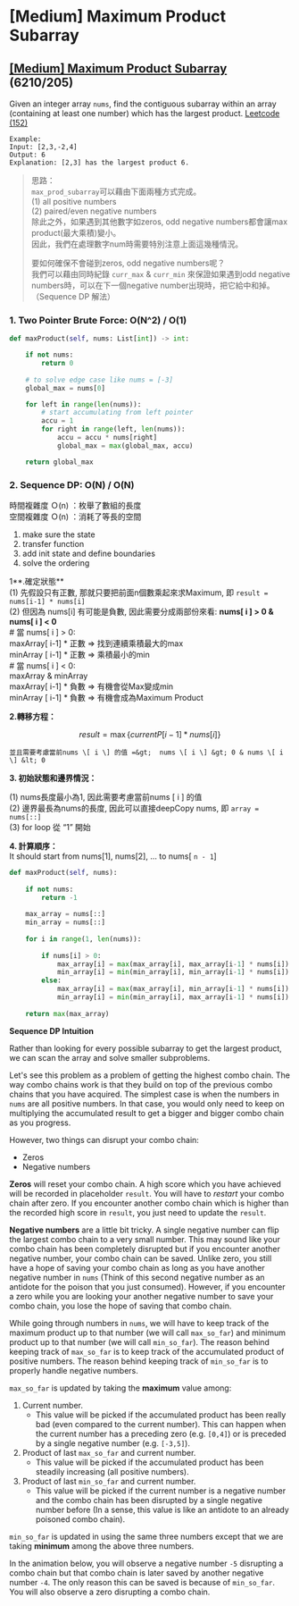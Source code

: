 # \[Medium\] Maximum Product Subarray

## [\[Medium\] Maximum Product Subarray](https://leetcode.com/problems/maximum-product-subarray/)      \(6210/205\)

Given an integer array `nums`, find the contiguous subarray within an array \(containing at least one number\) which has the largest product. [Leetcode \(152\)](https://leetcode.com/problems/maximum-product-subarray/)

```text
Example:
Input: [2,3,-2,4]
Output: 6
Explanation: [2,3] has the largest product 6.
```

> 思路：  
> `max_prod_subarray`可以藉由下面兩種方式完成。  
> \(1\) all positive numbers  
> \(2\) paired/even negative numbers  
> 除此之外，如果遇到其他數字如zeros, odd negative numbers都會讓max product\(最大乘積\)變小。  
> 因此，我們在處理數字num時需要特別注意上面這幾種情況。  
>   
> 要如何確保不會碰到zeros, odd negative numbers呢？  
> 我們可以藉由同時紀錄 `curr_max` & `curr_min` 來保證如果遇到odd negative numbers時，可以在下一個negative number出現時，把它給中和掉。（Sequence DP 解法）

### 1. Two Pointer Brute Force: O\(N^2\) / O\(1\)

```python
def maxProduct(self, nums: List[int]) -> int:

    if not nums:
        return 0
    
    # to solve edge case like nums = [-3]
    global_max = nums[0]

    for left in range(len(nums)):
        # start accumulating from left pointer 
        accu = 1
        for right in range(left, len(nums)):
            accu = accu * nums[right]
            global_max = max(global_max, accu)

    return global_max
```

### 2. Sequence DP: O\(N\) / O\(N\)

時間複雜度 Ｏ\(n\) ：枚舉了數組的長度  
空間複雜度 Ｏ\(n\) ：消耗了等長的空間

1. make sure the state
2. transfer function
3. add init state and define boundaries
4. solve the ordering

1**.確定狀態**  
 \(1\) 先假設只有正數, 那就只要把前面n個數乘起來求Maximum, 即 `result = nums[i-1] * nums[i]`  
 \(2\) 但因為 nums\[i\] 有可能是負數, 因此需要分成兩部份來看: **nums\[ i \] &gt; 0 & nums\[ i \] &lt; 0**  
    \# 當 nums\[ i \] &gt; 0:  
       maxArray\[ i-1\] \* 正數 =&gt; 找到連續乘積最大的max   
       minArray \[ i-1\] \* 正數 =&gt; 乘積最小的min  
    \# 當 nums\[ i \] &lt; 0:   
       maxArray & minArray  
       maxArray\[ i-1\] \* 負數 =&gt; 有機會從Max變成min   
       minArray \[ i-1\] \* 負數 =&gt; 有機會成為Maximum Product

**2.轉移方程：**   

$$
result = \max \left\{ currentP[i-1] * nums[ i ] \right\}
$$

    並且需要考慮當前nums \[ i \] 的值 =&gt;  nums \[ i \] &gt; 0 & nums \[ i \] &lt; 0

**3. 初始狀態和邊界情況：**

  \(1\) nums長度最小為1, 因此需要考慮當前nums \[ i \] 的值   
  \(2\) 邊界最長為nums的長度, 因此可以直接deepCopy nums, 即 `array = nums[::]`    
  \(3\) for loop 從 “1” 開始

**4. 計算順序：**   
   It should start from nums\[1\], nums\[2\], ... to nums\[ `n - 1`\] 

```python
def maxProduct(self, nums):
    
    if not nums:
        return -1
        
    max_array = nums[::]
    min_array = nums[::]
    
    for i in range(1, len(nums)):
        
        if nums[i] > 0: 
            max_array[i] = max(max_array[i], max_array[i-1] * nums[i])
            min_array[i] = min(min_array[i], min_array[i-1] * nums[i])
        else: 
            max_array[i] = max(max_array[i], min_array[i-1] * nums[i])
            min_array[i] = min(min_array[i], max_array[i-1] * nums[i])
            
    return max(max_array)   
```

**Sequence DP Intuition**

Rather than looking for every possible subarray to get the largest product, we can scan the array and solve smaller subproblems.

Let's see this problem as a problem of getting the highest combo chain. The way combo chains work is that they build on top of the previous combo chains that you have acquired. The simplest case is when the numbers in `nums` are all positive numbers. In that case, you would only need to keep on multiplying the accumulated result to get a bigger and bigger combo chain as you progress.

However, two things can disrupt your combo chain:

* Zeros
* Negative numbers

**Zeros** will reset your combo chain. A high score which you have achieved will be recorded in placeholder `result`. You will have to _restart_ your combo chain after zero. If you encounter another combo chain which is higher than the recorded high score in `result`, you just need to update the `result`.

**Negative numbers** are a little bit tricky. A single negative number can flip the largest combo chain to a very small number. This may sound like your combo chain has been completely disrupted but if you encounter another negative number, your combo chain can be saved. Unlike zero, you still have a hope of saving your combo chain as long as you have another negative number in `nums` \(Think of this second negative number as an antidote for the poison that you just consumed\). However, if you encounter a zero while you are looking your another negative number to save your combo chain, you lose the hope of saving that combo chain.

While going through numbers in `nums`, we will have to keep track of the maximum product up to that number \(we will call `max_so_far`\) and minimum product up to that number \(we will call `min_so_far`\). The reason behind keeping track of `max_so_far` is to keep track of the accumulated product of positive numbers. The reason behind keeping track of `min_so_far` is to properly handle negative numbers.

`max_so_far` is updated by taking the **maximum** value among:

1. Current number.
   * This value will be picked if the accumulated product has been really bad \(even compared to the current number\). This can happen when the current number has a preceding zero \(e.g. `[0,4]`\) or is preceded by a single negative number \(e.g. `[-3,5]`\).
2. Product of last `max_so_far` and current number.
   * This value will be picked if the accumulated product has been steadily increasing \(all positive numbers\).
3. Product of last `min_so_far` and current number.
   * This value will be picked if the current number is a negative number and the combo chain has been disrupted by a single negative number before \(In a sense, this value is like an antidote to an already poisoned combo chain\).

`min_so_far` is updated in using the same three numbers except that we are taking **minimum** among the above three numbers.

In the animation below, you will observe a negative number `-5` disrupting a combo chain but that combo chain is later saved by another negative number `-4`. The only reason this can be saved is because of `min_so_far`. You will also observe a zero disrupting a combo chain.




